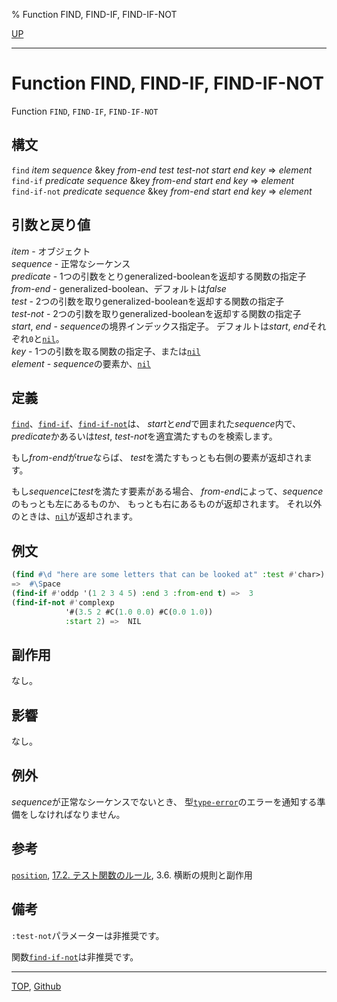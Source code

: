 % Function FIND, FIND-IF, FIND-IF-NOT

[UP](17.3.html)  

---

# Function **FIND, FIND-IF, FIND-IF-NOT**


Function `FIND`, `FIND-IF`, `FIND-IF-NOT`


## 構文

`find` *item* *sequence*
 &key *from-end* *test* *test-not* *start* *end* *key* => *element*  
`find-if` *predicate* *sequence* &key *from-end* *start* *end* *key* => *element*  
`find-if-not` *predicate* *sequence* &key *from-end* *start* *end* *key* => *element*


## 引数と戻り値

*item* - オブジェクト  
*sequence* - 正常なシーケンス  
*predicate* - 1つの引数をとりgeneralized-booleanを返却する関数の指定子  
*from-end* - generalized-boolean、デフォルトは*false*  
*test* - 2つの引数を取りgeneralized-booleanを返却する関数の指定子  
*test-not* - 2つの引数を取りgeneralized-booleanを返却する関数の指定子  
*start*, *end* - *sequence*の境界インデックス指定子。
デフォルトは*start*, *end*それぞれ`0`と[`nil`](5.3.nil-variable.html)。  
*key* - 1つの引数を取る関数の指定子、または[`nil`](5.3.nil-variable.html)  
*element* - *sequence*の要素か、[`nil`](5.3.nil-variable.html)


## 定義

[`find`](17.3.find.html)、[`find-if`](17.3.find.html)、[`find-if-not`](17.3.find.html)は、
*start*と*end*で囲まれた*sequence*内で、
*predicate*かあるいは*test*, *test-not*を適宜満たすものを検索します。

もし*from-end*が*true*ならば、
*test*を満たすもっとも右側の要素が返却されます。

もし*sequence*に*test*を満たす要素がある場合、
*from-end*によって、*sequence*のもっとも左にあるものか、
もっとも右にあるものが返却されます。
それ以外のときは、[`nil`](5.3.nil-variable.html)が返却されます。


## 例文

```lisp
(find #\d "here are some letters that can be looked at" :test #'char>)
=>  #\Space 
(find-if #'oddp '(1 2 3 4 5) :end 3 :from-end t) =>  3
(find-if-not #'complexp                                    
            '#(3.5 2 #C(1.0 0.0) #C(0.0 1.0))
            :start 2) =>  NIL 
```


## 副作用

なし。


## 影響

なし。


## 例外

*sequence*が正常なシーケンスでないとき、
型[`type-error`](4.4.type-error.html)のエラーを通知する準備をしなければなりません。


## 参考

[`position`](17.3.position.html),
[17.2. テスト関数のルール](17.2.html),
3.6. 横断の規則と副作用


## 備考

`:test-not`パラメーターは非推奨です。

関数[`find-if-not`](17.3.find.html)は非推奨です。


---
[TOP](index.html),  [Github](https://github.com/nptcl/npt-japanese)

